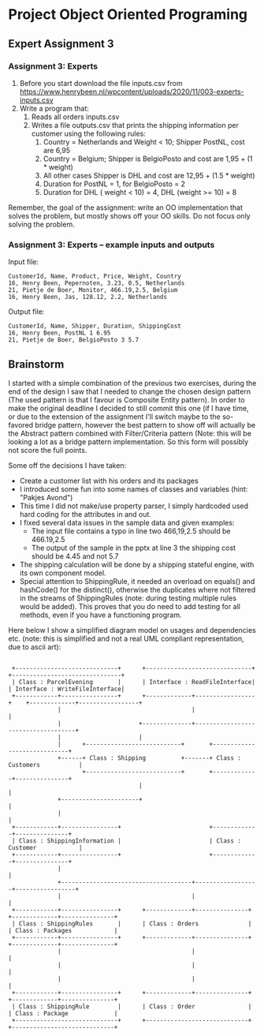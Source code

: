 # Project Object Oriented Programing
## Expert Assignment 3
### Assignment 3: Experts
1. Before you start download the file inputs.csv from https://www.henrybeen.nl/wpcontent/uploads/2020/11/003-experts-inputs.csv
2. Write a program that:
    1. Reads all orders inputs.csv
    2. Writes a file outputs.csv that prints the shipping information per customer using the following rules:
        1. Country = Netherlands and Weight < 10; Shipper PostNL, cost are 6,95
        2. Country = Belgium; Shipper is BelgioPosto and cost are 1,95 + (1 * weight)
        3. All other cases Shipper is DHL and cost are 12,95 + (1.5 * weight)
        4. Duration for PostNL = 1, for BelgioPosto = 2
        5. Duration for DHL ( weight < 10) = 4, DHL (weight >= 10) = 8
    
Remember, the goal of the assignment: write an OO implementation that solves the problem,
 but mostly shows off your OO skills. Do not focus only solving the problem.

### Assignment 3: Experts – example inputs and outputs
Input file:
```
CustomerId, Name, Product, Price, Weight, Country
16, Henry Been, Pepernoten, 3.23, 0.5, Netherlands
21, Pietje de Boer, Monitor, 466.19,2.5, Belgium
16, Henry Been, Jas, 128.12, 2.2, Netherlands
```

Output file:
```
CustomerId, Name, Shipper, Duration, ShippingCost
16, Henry Been, PostNL 1 6.95
21, Pietje de Boer, BelgioPosto 3 5.7
```

## Brainstorm
I started with a simple combination of the previous two exercises, 
during the end of the design I saw that I needed to change the chosen design pattern (The used pattern is that I favour
 is Composite Entity pattern).
In order to make the original deadline I decided to still commit this one (if I have time, or due to the extension of
the assignment I'll switch maybe to the so-favored bridge pattern, however the best pattern to show off will actually 
be the Abstract pattern combined with Filter/Criteria pattern 
(Note: this will be looking a lot as a bridge pattern implementation. So this form will possibly not score the full
points.

Some off the decisions I have taken:
  * Create a customer list with his orders and its packages
  * I introduced some fun into some names of classes and variables (hint: "Pakjes Avond")
  * This time I did not make/use property parser, I simply hardcoded used hard coding for the attributes in and out.
  * I fixed several data issues in the sample data and given examples:
    * The input file contains a typo in line two 466,19,2.5 should be 466.19,2.5
    * The output of the sample in the pptx at line 3 the shipping cost should be 4.45 and not 5.7
  * The shipping calculation will be done by a shipping stateful engine, with its own component model.
  * Special attention to ShippingRule, it needed an overload on equals() and hashCode() for the distinct(), otherwise
  the duplicates where not filtered in the streams of ShippingRules (note: during testing multiple rules would be added).
  This proves that you do need to add testing for all methods, even if you have a functioning program. 

 Here below I show a simplified diagram model on usages and dependencies etc. 
 (note: this is simplified and not a real UML compliant representation, due to ascii art):
```

 +-----------------------------+      +------------------------------+     +-------------------------------+
 | Class : ParcelEvening       |      | Interface : ReadFileInterface|     | Interface : WriteFileInterface|
 +------------+----------------+      +-------------+-----------------+    +-------------+-----------------+
              |                                     |                                    |
              |                      +--------------+------------------------------------+
              |                      |
              |      +---------------------------+       +-----------------------------+
              +------+ Class : Shipping          +-------+ Class : Customers           |
                     +---------------------------+       +-------------+---------------+
                                     |                                 |
              +----------------------+                                 |
              |                                                        |
 +------------+----------------+                         +-------------+---------------+
 | Class : ShippingInformation |                         | Class : Customer            |
 +------------+----------------+                         +-------------+---------------+
              |                                                        |
              +-------------------------------------+------------------+-----------------+
              |                                     |                                    |
 +------------+----------------+      +-------------+---------------+      +-------------+---------------+
 | Class : ShippingRules       |      | Class : Orders              |      | Class : Packages            |
 +------------+----------------+      +-------------+---------------+      +-------------+---------------+
              |                                     |                                    |
              |                                     |                                    |
              |                                     |                                    |
 +------------+----------------+      +-------------+---------------+      +-------------+---------------+
 | Class : ShippingRule        |      | Class : Order               |      | Class : Package             |
 +-----------------------------+      +-----------------------------+      +-----------------------------+


```